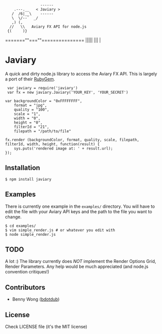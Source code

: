 
                    ------
        .---.__   < Javiary >
       /  /6|__\    ------
       \  \/--`  _/
       ,) (,
      //   \\   Aviary FX API for node.js
     {(     )}
   =======""===""===============
       |||||
        |||
         |
# Javiary

  A quick and dirty node.js library to access the Aviary FX API. This
  is largely a port of their [RubyGem](http://developers.aviary.com/effects-documentation-ruby).

     var javiary = require('javiary')
     var fx = new javiary.Javiary('YOUR_KEY', 'YOUR_SECRET')

    var backgroundColor = "0xFFFFFFFF",
        format = "jpg",
        quality = "100",
        scale = "1",
        width = "0",
        height = "0",
        filterId = "21",
        filepath = "/path/to/file"

    fx.render (backgroundColor, format, quality, scale, filepath, filterId, width, height, function(result) {
        sys.puts('rendered image at: ' + result.url);
    });

## Installation

    $ npm install javiary

## Examples

  There is currently one example in the `examples/` directory. You
  will have to edit the file with your Aviary API keys and the path
  to the file you want to change.

    $ cd examples/
    $ vim simple_render.js # or whatever you edit with
    $ node simple_render.js

## TODO

A lot :) The library currently does *NOT* implement the Render
Options Grid, Render Parameters. Any help would be much appreciated
(and node.js convention critiques!)

## Contributors

  * Benny Wong ([bdotdub](http://github.com/bdotdub))

## License

Check LICENSE file (it's the MIT license)
